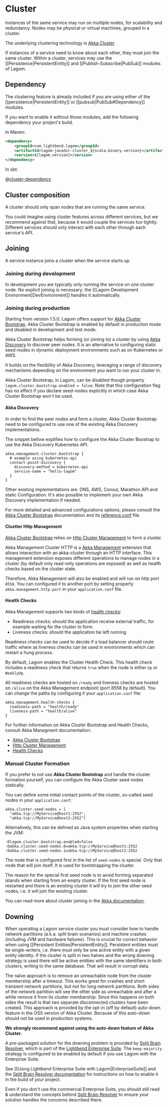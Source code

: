 # Cluster

Instances of the same service may run on multiple nodes, for scalability and redundancy. Nodes may be physical or virtual machines, grouped in a cluster.

The underlying clustering technology is [Akka Cluster](https://doc.akka.io/docs/akka/2.5/cluster-usage.html?language=java).

If instances of a service need to know about each other, they must join the same cluster. Within a cluster, services may use the [[Persistence|PersistentEntity]] and [[Publish-Subscribe|PubSub]] modules of Lagom.

## Dependency

The clustering feature is already included if you are using either of the [[persistence|PersistentEntity]] or [[pubsub|PubSub#Dependency]] modules.

If you want to enable it without those modules, add the following dependency your project's build.

In Maven:

```xml
<dependency>
    <groupId>com.lightbend.lagom</groupId>
    <artifactId>lagom-javadsl-cluster_${scala.binary.version}</artifactId>
    <version>${lagom.version}</version>
</dependency>
```

In sbt:

@[cluster-dependency](code/build-cluster.sbt)

## Cluster composition

A cluster should only span nodes that are running the same service.

You could imagine using cluster features across different services, but we recommend against that, because it would couple the services too tightly. Different services should only interact with each other through each service's API.

## Joining

A service instance joins a cluster when the service starts up.

### Joining during development

In development you are typically only running the service on one cluster node. No explicit joining is necessary; the [[Lagom Development Environment|DevEnvironment]] handles it automatically.

### Joining during production

Starting from version 1.5.0, Lagom offers support for [Akka Cluster Bootstrap](https://developer.lightbend.com/docs/akka-management/1.0.0-RC2/bootstrap/). Akka Cluster Bootstrap is enabled by default in production mode and disabled in development and test mode.

Akka Cluster Bootstrap helps forming (or joining to) a cluster by using [Akka Discovery](https://doc.akka.io/docs/akka/2.5/discovery/index.html) to discover peer nodes. It is an alternative to configuring static seed-nodes in dynamic deployment environments such as on Kubernetes or AWS.

It builds on the flexibility of Akka Discovery, leveraging a range of discovery mechanisms depending on the environment you want to run your cluster in.

Akka Cluster Bootstrap, in Lagom, can be disabled though property `lagom.cluster.bootstrap.enabled = false`. Note that this configuration flag has no effect if you declare seed-nodes explicitly in which case Akka Cluster Bootstrap won't be used.

#### Akka Discovery

In order to find the peer nodes and form a cluster, Akka Cluster Bootstrap need to be configured to use one of the existing Akka Discovery implementations.

The snippet bellow explifies how to configure the Akka Cluster Boostrap to use the Akka Discovery Kubernetes API.

```
akka.management.cluster.bootstrap {
  # example using kubernetes-api
  contact-point-discovery {
    discovery-method = kubernetes-api
    service-name = "hello-lagom"
  }
}
```
Other existing implementations are: DNS, AWS, Consul, Marathon API and static Configuration. It's also possible to implement your own Akka Discovery implementation if needed.

For more detailed and advanced configurations options, please consult the [Akka Cluster Bootstrap](https://developer.lightbend.com/docs/akka-management/1.0.0-RC2/bootstrap/) documentation and its [reference.conf](https://github.com/akka/akka-management/blob/v1.0.0-RC2/cluster-bootstrap/src/main/resources/reference.conf) file.


#### Clustter Http Management

[Akka Cluster Bootstrap](https://developer.lightbend.com/docs/akka-management/1.0.0-RC2/bootstrap/) relies on [Http Cluster Management](https://developer.lightbend.com/docs/akka-management/1.0.0-RC2/cluster-http-management.html) to form a cluster.

Akka Management Cluster HTTP is a [Akka Management](https://developer.lightbend.com/docs/akka-management/1.0.0-RC2/akka-management.html) extension that allows interaction with an akka-cluster through an HTTP interface. This management extension exposes different operations to manage nodes in a cluster (by default only read-only operations are exposed) as well as health checks based on the cluster state.

Therefore, Akka Management will also be enabled and will run on http port `8558`. You can configured it to another port by setting property `akka.management.http.port` in your `application.conf` file.

#### Health Checks

Akka Management supports two kinds of [health checks](https://developer.lightbend.com/docs/akka-management/1.0.0-RC2/healthchecks.html):

  * Readiness checks: should the application receive external traffic, for example waiting for the cluster to form.
  * Liveness checks: should the application be left running

Readiness checks can be used to decide if a load balancer should route traffic where as liveness checks can be used in environments which can restart a hung process.

By default, Lagom enables the Cluster Health Check. This health check includes a readiness check that returns `true` when the node is either `Up` or `WeaklyUp`.

All readiness checks are hosted on `/ready` and liveness checks are hosted on `/alive` on the Akka Management endpoint (port 8558 by default). You can change the paths by configuring it your `application.conf` file:

```
akka.management.health-checks {
  readiness-path = "health/ready"
  liveness-path = "health/alive"
}
```
For further information on Akka Cluster Bootstrap and Health Checks, consult Akka Managment documentation:
 * [Akka Cluster Bootstrap](https://developer.lightbend.com/docs/akka-management/1.0.0-RC2/bootstrap/)
 * [Http Cluster Management](https://developer.lightbend.com/docs/akka-management/1.0.0-RC2/cluster-http-management.html)
 * [Health Checks](https://developer.lightbend.com/docs/akka-management/1.0.0-RC2/healthchecks.html)

### Manual Cluster Formation

If you prefer to not use **Akka Cluster Bootstrap** and handle the cluster formation yourself, you can configure the Akka Cluster seed nodes statically.

You can define some initial contact points of the cluster, so-called seed nodes in your `application.conf`:

```
akka.cluster.seed-nodes = [
  "akka.tcp://MyService@host1:2552",
  "akka.tcp://MyService@host2:2552"]
```

Alternatively, this can be defined as Java system properties when starting the JVM:

```
-Dlagom.cluster.bootstrap.enabled=false
-Dakka.cluster.seed-nodes.0=akka.tcp://MyService@host1:2552
-Dakka.cluster.seed-nodes.1=akka.tcp://MyService@host2:2552
```

The node that is configured first in the list of `seed-nodes` is special. Only that node that will join itself. It is used for bootstrapping the cluster.

The reason for the special first seed node is to avoid forming separated islands when starting from an empty cluster. If the first seed node is restarted and there is an existing cluster it will try to join the other seed nodes, i.e. it will join the existing cluster.

You can read more about cluster joining in the [Akka documentation](https://doc.akka.io/docs/akka/2.5/cluster-usage.html?language=java#joining-to-seed-nodes).

## Downing

When operating a Lagom service cluster you must consider how to handle network partitions (a.k.a. split brain scenarios) and machine crashes (including JVM and hardware failures). This is crucial for correct behavior when using [[Persistent Entities|PersistentEntity]]. Persistent entities must be single-writers, i.e. there must only be one active entity with a given entity identity. If the cluster is split in two halves and the wrong downing strategy is used there will be active entities with the same identifiers in both clusters, writing to the same database. That will result in corrupt data.

The naïve approach is to remove an unreachable node from the cluster membership after a timeout. This works great for crashes and short transient network partitions, but not for long network partitions. Both sides of the network partition will see the other side as unreachable and after a while remove it from its cluster membership. Since this happens on both sides the result is that two separate disconnected clusters have been created. This approach is provided by the opt-in (off by default) auto-down feature in the OSS version of Akka Cluster. Because of this auto-down should not be used in production systems.

**We strongly recommend against using the auto-down feature of Akka Cluster.**

A pre-packaged solution for the downing problem is provided by [Split Brain Resolver](https://developer.lightbend.com/docs/akka-commercial-addons/current/split-brain-resolver.html), which is part of the [Lightbend Enterprise Suite](https://www.lightbend.com/platform/production). The `keep-majority` strategy is configured to be enabled by default if you use Lagom with the Enterprise Suite.

See [[Using Lightbend Enterprise Suite with Lagom|EnterpriseSuite]] and the [Split Brain Resolver documentation](https://developer.lightbend.com/docs/akka-commercial-addons/current/split-brain-resolver.html) for instructions on how to enable it in the build of your project.

Even if you don't use the commercial Enterprise Suite, you should still read & understand the concepts behind [Split Brain Resolver](https://developer.lightbend.com/docs/akka-commercial-addons/current/split-brain-resolver.html) to ensure your solution handles the concerns described there.

